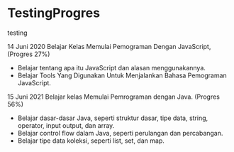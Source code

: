 # TestingProgres
testing

14 Juni 2020
Belajar Kelas Memulai Pemograman Dengan JavaScript, (Progres 27%)
  * Belajar tentang apa itu JavaScript dan alasan menggunakannya.
  * Belajar Tools Yang Digunakan Untuk Menjalankan Bahasa Pemograman JavaScript.

15 Juni 2021
Belajar kelas Memulai Pemrograman dengan Java. (Progres 56%)
  * Belajar dasar-dasar Java, seperti struktur dasar, tipe data, string, operator, input output, dan array.
  * Belajar control flow dalam Java, seperti perulangan dan percabangan.
  * Belajar tipe data koleksi, seperti list, set, dan map.
